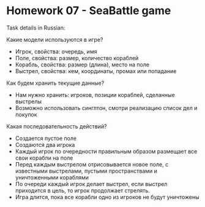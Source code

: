 # Homework 07 - SeaBattle game
Task details in Russian:

Какие модели используются в игре?
- Игрок, свойства: очередь, имя
- Поле, свойства: размер, количество кораблей
- Корабль, свойства: размер (длина), место на поле
- Выстрел, свойства: кем, координаты, промах или попадание

Как будем хранить текущие данные?
- Нам нужно хранить: игроков, позиции кораблей, сделанные выстрелы
- Возможно использовать синглтон, смотри реализацию список дел и покупок

Какая последовательность действий?
- Создается пустое поле
- Создаются два игрока
- Каждый игрок по очередности правильным образом размещает все свои корабли на поле
- Перед каждым выстрелом отрисовывается новое поле, с известными выстрелами, пустыми пространствами и уничтоженными
кораблями
- По очереди каждый игрок делает выстрел, если выстрел приходится в цель, то игрок продолжает стрелять.
- Игра длится, пока все корабли одно из игроков не будут уничтожены

